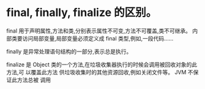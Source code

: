 # final, finally, finalize 的区别。



final 用于声明属性,方法和类,分别表示属性不可变,方法不可覆盖,类不可继承。 内部类要访问局部变量,局部变量必须定义成 final 类型,例如,一段代码......


finally 是异常处理语句结构的一部分,表示总是执行。


finalize 是 Object 类的一个方法,在垃圾收集器执行的时候会调用被回收对象的此方法,可 以覆盖此方法 供垃圾收集时的其他资源回收,例如关闭文件等。
JVM 不保证此方法总被 调用







